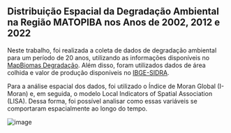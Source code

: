 ## Distribuição Espacial da Degradação Ambiental na Região MATOPIBA nos Anos de 2002, 2012 e 2022

Neste trabalho, foi realizada a coleta de dados de degradação ambiental para um período de 20 anos, utilizando as informações disponíveis no [MapBiomas Degradação](https://brasil.mapbiomas.org/dados-do-modulo-mapbiomas-degradacao/). Além disso, foram utilizados dados de área colhida e valor de produção disponíveis no [IBGE-SIDRA](https://sidra.ibge.gov.br/pesquisa/pam/tabelas).

Para a análise espacial dos dados, foi utilizado o Índice de Moran Global (I-Moran) e, em seguida, o modelo Local Indicators of Spatial Association (LISA). Dessa forma, foi possível analisar como essas variáveis se comportaram espacialmente ao longo do tempo.


![image](https://github.com/user-attachments/assets/ba512254-9ead-40bc-920b-34b43e48b676)
